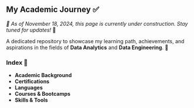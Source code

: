 ## My Academic Journey ✅  
*📅 As of November 18, 2024, this page is currently under construction. Stay tuned for updates!* 🚧  

A dedicated repository to showcase my learning path, achievements, and aspirations in the fields of **Data Analytics** and **Data Engineering**. 🚀  

### Index 📌  
- **Academic Background**  
- **Certifications**  
- **Languages**  
- **Courses & Bootcamps**  
- **Skills & Tools**  
